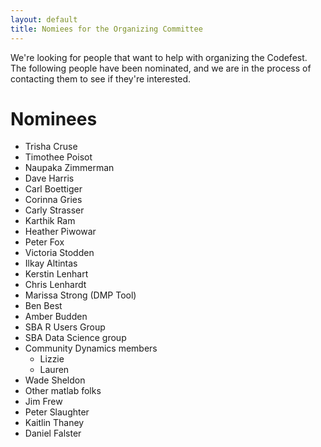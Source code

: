 ```yaml
---
layout: default
title: Nomiees for the Organizing Committee
---
```


We're looking for people that want to help with organizing the Codefest.  The following people have been nominated, and we are in the process of contacting them to see if they're interested.


# Nominees 

- Trisha Cruse
- Timothee Poisot
- Naupaka Zimmerman
- Dave Harris
- Carl Boettiger
- Corinna Gries
- Carly Strasser
- Karthik Ram
- Heather Piwowar
- Peter Fox
- Victoria Stodden
- Ilkay Altintas
- Kerstin Lenhart
- Chris Lenhardt
- Marissa Strong (DMP Tool)
- Ben Best
- Amber Budden
- SBA R Users Group
- SBA Data Science group
- Community Dynamics members
    - Lizzie
    - Lauren
- Wade Sheldon
- Other matlab folks
- Jim Frew
- Peter Slaughter
- Kaitlin Thaney
- Daniel Falster 

